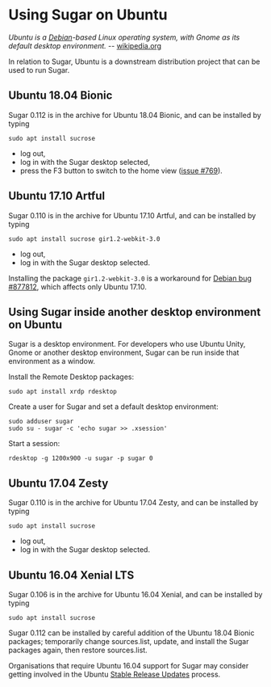 Using Sugar on Ubuntu
=====================

*Ubuntu is a [Debian](debian.md)-based Linux operating system, with Gnome as its default desktop environment.* -- [wikipedia.org](http://en.wikipedia.org/wiki/Ubuntu_%28operating_system%29)

In relation to Sugar, Ubuntu is a downstream distribution project that can be used to run Sugar.

Ubuntu 18.04 Bionic
-------------------

Sugar 0.112 is in the archive for Ubuntu 18.04 Bionic, and can be installed by typing

    sudo apt install sucrose

-   log out,
-   log in with the Sugar desktop selected,
-   press the F3 button to switch to the home view ([issue #769](https://github.com/sugarlabs/sugar/issues/769)).


Ubuntu 17.10 Artful
-------------------

Sugar 0.110 is in the archive for Ubuntu 17.10 Artful, and can be installed by typing

    sudo apt install sucrose gir1.2-webkit-3.0

-   log out,
-   log in with the Sugar desktop selected.

Installing the package `gir1.2-webkit-3.0` is a workaround for [Debian bug \#877812](https://bugs.debian.org/cgi-bin/bugreport.cgi?bug=877812), which affects only Ubuntu 17.10.

Using Sugar inside another desktop environment on Ubuntu
--------------------------------------------------------

Sugar is a desktop environment. For developers who use Ubuntu Unity, Gnome or another desktop environment, Sugar can be run inside that environment as a window.

Install the Remote Desktop packages:

    sudo apt install xrdp rdesktop

Create a user for Sugar and set a default desktop environment:

    sudo adduser sugar
    sudo su - sugar -c 'echo sugar >> .xsession'

Start a session:

    rdesktop -g 1200x900 -u sugar -p sugar 0

Ubuntu 17.04 Zesty
------------------

Sugar 0.110 is in the archive for Ubuntu 17.04 Zesty, and can be installed by typing

    sudo apt install sucrose

-   log out,
-   log in with the Sugar desktop selected.

Ubuntu 16.04 Xenial LTS
-----------------------

Sugar 0.106 is in the archive for Ubuntu 16.04 Xenial, and can be installed by typing

    sudo apt install sucrose

Sugar 0.112 can be installed by careful addition of the Ubuntu 18.04 Bionic packages; temporarily change sources.list, update, and install the Sugar packages again, then restore sources.list.

Organisations that require Ubuntu 16.04 support for Sugar may consider getting involved in the Ubuntu [Stable Release Updates](https://wiki.ubuntu.com/StableReleaseUpdates) process.
